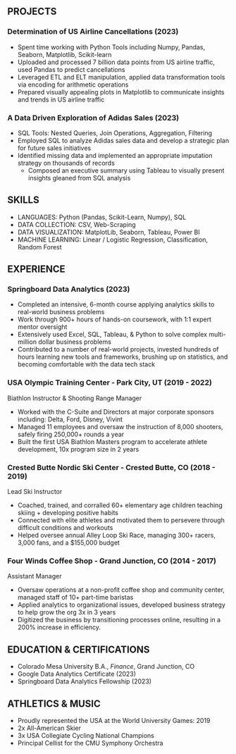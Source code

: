 ## PROJECTS

### Determination of US Airline Cancellations (2023)
- Spent time working with Python Tools including Numpy, Pandas, Seaborn, Matplotlib, Scikit-learn
- Uploaded and processed 7 billion data points from US airline traffic, used Pandas to predict cancellations
- Leveraged ETL and ELT manipulation, applied data transformation tools via encoding for arithmetic operations
- Prepared visually appealing plots in Matplotlib to communicate insights and trends in US airline traffic

### A Data Driven Exploration of Adidas Sales (2023)
- SQL Tools: Nested Queries, Join Operations, Aggregation, Filtering
- Employed SQL to analyze Adidas sales data and develop a strategic plan for future sales initiatives
- Identified missing data and implemented an appropriate imputation strategy on thousands of records
    - Composed an executive summary using Tableau to visually present insights gleaned from SQL analysis

## SKILLS
- LANGUAGES: Python (Pandas, Scikit-Learn, Numpy), SQL
- DATA COLLECTION: CSV, Web-Scraping
- DATA VISUALIZATION: MatplotLib, Seaborn, Tableau, Power BI
- MACHINE LEARNING: Linear / Logistic Regression, Classification, Random Forest

## EXPERIENCE
### Springboard Data Analytics (2023)
- Completed an intensive, 6-month course applying analytics skills to real-world business problems
- Work through 900+ hours of hands-on coursework, with 1:1 expert mentor oversight
- Extensively used Excel, SQL, Tableau, & Python to solve complex multi-million dollar business problems
- Contributed to a number of real-world projects, invested hundreds of hours learning new tools and frameworks, brushing up on statistics, and becoming comfortable with the data tech stack

### USA Olympic Training Center - Park City, UT (2019 - 2022)
Biathlon Instructor & Shooting Range Manager
- Worked with the C-Suite and Directors at major corporate sponsors including: Delta, Ford, Disney, Vivint
- Managed 11 employees and oversaw the instruction of 8,000 shooters, safely firing 250,000+ rounds a year
- Built the first USA Biathlon Masters program to accelerate athlete development, 10x program size in 2 years

### Crested Butte Nordic Ski Center - Crested Butte, CO (2018 - 2019)
Lead Ski Instructor
- Coached, trained, and corralled 60+ elementary age children teaching skiing + developing positive habits
- Connected with elite athletes and motivated them to persevere through difficult conditions and workouts
- Helped oversee annual Alley Loop Ski Race, managing 300+ racers, 3,000 fans, and a $155,000 budget

### Four Winds Coffee Shop - Grand Junction, CO (2014 - 2017)
Assistant Manager
- Oversaw operations at a non-profit coffee shop and community center, managed staff of 10+ part-time baristas
- Applied analytics to organizational issues, developed business strategy to help grow the org 3x in 3 years
- Digitized the business by transitioning processes online, resulting in a 200% increase in efficiency.

## EDUCATION & CERTIFICATIONS
- Colorado Mesa University B.A., _Finance_, Grand Junction, CO
- Google Data Analytics Certificate (2023)
- Springboard Data Analytics Fellowship (2023)

## ATHLETICS & MUSIC
- Proudly represented the USA at the World University Games: 2019
- 2x All-American Skier
- 3x USA Collegiate Cycling National Champions
- Principal Cellist for the CMU Symphony Orchestra
